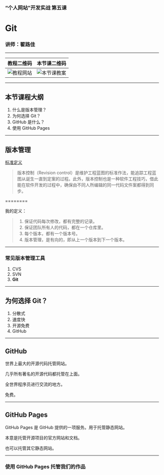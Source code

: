 <!--
title: 第五课：Git
description: 《“个人网站”开发实战》第五课：Git。本堂课介绍版本管理工具：Git。版本管理是现代软件开发的一个必备技能，学习版本管理可以让我们更容易协同开发，避免版本混乱带来的各种灾难。
keywords: git
thumbnail: http://qiniu.meathill.com/wp-content/uploads/2017/02/20150605_123237000_iOS-768x576.jpg
-->

### “个人网站”开发实战 第五课
# Git

### 讲师：翟路佳

--------

| 教程二维码 | 本节课二维码 |
|----|----|
| ![教程网站](../../img/qrcode/home.png) | ![本节课教案](../../img/qrcode/lesson4.png) |
<!-- .element: class="t-a-c" -->

--------

## 本节课程大纲

1. 什么是版本管理？
2. 为何选择 Git？
3. GitHub 是什么？
4. 使用 GitHub Pages

--------

## 版本管理

[标准定义](https://zh.wikipedia.org/wiki/%E7%89%88%E6%9C%AC%E6%8E%A7%E5%88%B6)

> 版本控制（Revision control）是维护工程蓝图的标准作法，能追踪工程蓝图从诞生一直到定案的过程。此外，版本控制也是一种软件工程技巧，借此能在软件开发的过程中，确保由不同人所编辑的同一代码文件案都得到同步。

========

我的定义：

> 1. 保证代码每次修改，都有完整的记录。
> 2. 保证团队所有人的代码，都在一个仓库里。
> 3. 每个版本，都有一个版本号。
> 4. 版本管理，是有向的，即从上一个版本到下一个版本。

--------

### 常见版本管理工具

1. CVS
2. SVN
3. **Git**<!-- .element class="red" -->

--------

## 为何选择 Git？

1. 分散式
2. 速度快
3. 开源免费
4. GitHub

--------

## GitHub

世界上最大的开源代码托管网站。

几乎所有著名的开源代码都托管在上面。

全世界程序员进行交流的地方。

免费。

--------

## GitHub Pages

GitHub Pages 是 GitHub 提供的一项服务。用于托管静态网站。

本意是托管开源项目的官方网站和文档。

也可以托管其它静态网站。

--------

### 使用 GitHub Pages 托管我们的作品